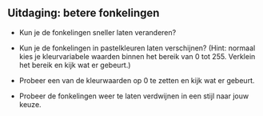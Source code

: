 ## Uitdaging: betere fonkelingen

+ Kun je de fonkelingen sneller laten veranderen?

+ Kun je de fonkelingen in pastelkleuren laten verschijnen? (Hint: normaal kies je kleurvariabele waarden binnen het bereik van 0 tot 255. Verklein het bereik en kijk wat er gebeurt.)

- Probeer een van de kleurwaarden op 0 te zetten en kijk wat er gebeurt.

- Probeer de fonkelingen weer te laten verdwijnen in een stijl naar jouw keuze.
